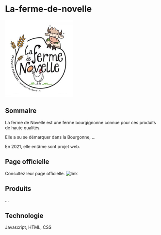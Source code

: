 # La-ferme-de-novelle

![Logo](https://github.com/julienLeMee/la-ferme-de-novelle/blob/main/ressources/logo2.jpg)

## Sommaire 

La ferme de Novelle est une ferme bourgignonne connue pour ces produits de haute qualités.

Elle a su se démarquer dans la Bourgonne, ... 

En 2021, elle entâme sont projet web.

## Page officielle

Consultez leur page officielle.
![link](https://la-ferme-de-novelle.vercel.app/)

## Produits 

...

## Technologie 

Javascript, HTML, CSS
